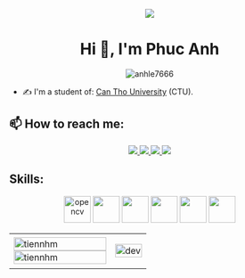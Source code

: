 <p align="center"><img src="https://img.icons8.com/color/48/000000/vietnam-circular.png"/></p>
<h1 align="center">Hi 👋, I'm Phuc Anh</h1>


<p align="center"> <img src="https://komarev.com/ghpvc/?username=anhle7666" alt="anhle7666" />  </p>

- ✍ I'm a student of: [Can Tho University](https://ctu.edu.vn) (CTU).


## 📫 How to reach me:
<p align="center">
  <a href="https://linkedin.com/in/phúc-anh-lê-021388226">
    <img src="https://img.icons8.com/fluent/48/000000/linkedin.png"/>
  </a>
  <a href="https://www.facebook.com/lephucanh2601" alt="Facebook">
    <img src="https://img.icons8.com/fluent/48/000000/facebook-new.png" target="_blank" />
  </a> 
  <a href="https://github.com/anhle7666" alt="Github">
    <img src="https://img.icons8.com/fluent/48/000000/github.png"/>
  </a> 
  <a href="mailto:anhle7666@gmail.com" alt="Email">
    <img src="https://img.icons8.com/fluent/48/000000/mailing.png"/>
  </a>
</p>

## Skills:
<p align="center">
  <img src="https://img.icons8.com/color/344/html-5.png" alt="opencv" width="48" height="48"/> 
  <img src="https://img.icons8.com/color/344/css3.png" width="48" height="48"/>
  <img src="https://img.icons8.com/color/344/javascript--v1.png" width="48" height="48"/>
  <img src="https://img.icons8.com/color/344/java-coffee-cup-logo--v1.png" width="48" height="48"/>
  <img src="https://img.icons8.com/color/344/visual-studio-code-2019.png" width="48" height="48"/>
  <img src="https://img.icons8.com/fluency/344/github.png" width="48" height="48"/>
  
</p>

<table style="width:100%;">
  <tr>
    <td>
      <img src="https://github-readme-stats.vercel.app/api/top-langs/?username=anhle7666&bg_color=FFFFFF00&text_color=179fa3&layout=compact&hide=CSS&langs_count=10&custom_title=Languages" alt="tiennhm" width="100%"/>
      <img src="https://github-readme-stats.vercel.app/api?username=anhle7666&bg_color=FFFFFF00&text_color=179fa3&show_icons=true&count_private=true&include_all_commits=true&custom_title=Hoạt%20động%20trên%20Github" alt="tiennhm" width="100%"/>
    </td>
    <td>
      <p align="center"> 
        <img src="https://cdn.dribbble.com/users/1059583/screenshots/4171367/coding-freak.gif" alt="dev" width="100%"/>
      </p>
    </td>
  </tr>
</table>

